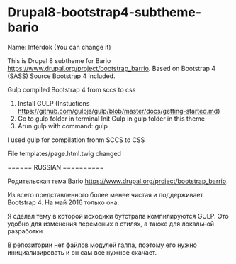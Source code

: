 # Drupal8-bootstrap4-subtheme-bario

Name: Interdok (You can change it)

This is Drupal 8 subtheme for Bario https://www.drupal.org/project/bootstrap_barrio. 
Based on Bootstrap 4 (SASS)
Source Bootstrap 4 included.

Gulp compiled Bootstrap 4 from sccs to css

1. Install GULP (Instuctions https://github.com/gulpjs/gulp/blob/master/docs/getting-started.md)
2. Go to gulp folder in terminal Init Gulp in gulp folder in this theme
2. Arun gulp  with command: gulp

I used gulp for compilation fronm SCCS to CSS

File templates/page.html.twig changed


====== RUSSIAN ==========

Родительская тема Bario https://www.drupal.org/project/bootstrap_barrio.

Из всего представленного более менее чистая и поддерживает Bootstrap 4. На май 2016 только она.

Я сделал тему в которой исходики бутстрапа компилируются GULP. 
Это удобно для изменения переменых в стилях, а также для локальной разработки

В репозитории нет файлов модулей галпа, поэтому его нужно инициализировать и он сам все нужное скачает.

